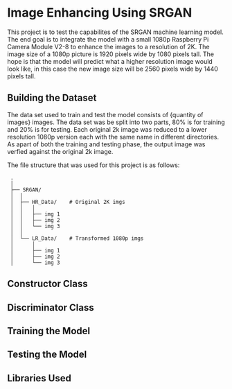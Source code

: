 # Image Enhancing Using SRGAN

This project is to test the capabilites of the SRGAN machine learning model. The end goal is to integrate the model with a small 1080p Raspberry Pi Camera Module V2-8 to enhance the images to a resolution of 2K. The image size of a 1080p picture is 1920 pixels wide by 1080 pixels tall. The hope is that the model will predict what a higher resolution image would look like, in this case the new image size will be 2560 pixels wide by 1440 pixels tall.

## Building the Dataset

The data set used to train and test the model consists of {quantity of images} images. The data set was be split into two parts, 80% is for training and 20% is for testing. Each original 2k image was reduced to a lower resolution 1080p version each with the same name in different directories. As apart of both the training and testing phase, the output image was verfied against the original 2k image.

The file structure that was used for this project is as follows:

     .
     │
     ├── SRGAN/
     │  │
     │  ├── HR_Data/    # Original 2K imgs
     │  │   │
     │  │   ├── img 1
     │  │   ├── img 2
     │  │   └── img 3
     │  │
     │  └── LR_Data/    # Transformed 1080p imgs
     │      │
     │      ├── img 1
     │      ├── img 2
     │      └── img 3


## Constructor Class

## Discriminator Class

## Training the Model

## Testing the Model

## Libraries Used
